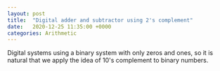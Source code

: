 ```yaml
---
layout: post
title:  "Digital adder and subtractor using 2's complement"
date:   2020-12-25 11:35:00 +0000
categories: Arithmetic
---
```


Digital systems using a binary system with only zeros and ones, so it is natural
that we apply the idea of 10's complement to binary numbers.
